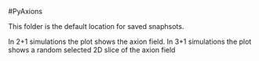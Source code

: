 #PyAxions

This folder is the default location for saved snaphsots. 

In 2+1 simulations the plot shows the axion field.
In 3+1 simulations the plot shows a random selected 2D slice of the axion field
